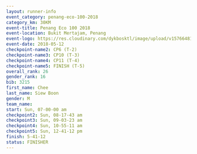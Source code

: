 ```yaml
--- 
layout: runner-info 
event_category: penang-eco-100-2018 
category_km: 30KM 
event-title: Penang Eco 100 2018 
event-location: Bukit Mertajam, Penang 
event-logo: https://res.cloudinary.com/dykbosktl/image/upload/v1576648106/Logo/Logo_lovxhg.jpg 
event-date: 2018-05-12 
checkpoint-name2: CP6 (T-2) 
checkpoint-name3: CP10 (T-3) 
checkpoint-name4: CP11 (T-4) 
checkpoint-name5: FINISH (T-5) 
overall_rank: 26
gender_rank: 16
bib: 3215
first_name: Chee
last_name: Siew Boon
gender: M
team_name: 
start: Sun, 07-00-00 am
checkpoint2: Sun, 08-17-43 am
checkpoint3: Sun, 09-03-23 am
checkpoint4: Sun, 10-55-11 am
checkpoint5: Sun, 12-41-12 pm
finish: 5-41-12
status: FINISHER
--- 
```

